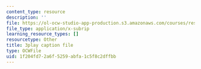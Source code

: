 ```yaml
---
content_type: resource
description: ''
file: https://ol-ocw-studio-app-production.s3.amazonaws.com/courses/res-18-006-calculus-revisited-single-variable-calculus-fall-2010/1f204fd72a6f5259abfa1c5f8c2dffbb_FdwTROVfEPE.vtt
file_type: application/x-subrip
learning_resource_types: []
resourcetype: Other
title: 3play caption file
type: OCWFile
uid: 1f204fd7-2a6f-5259-abfa-1c5f8c2dffbb
---
```

